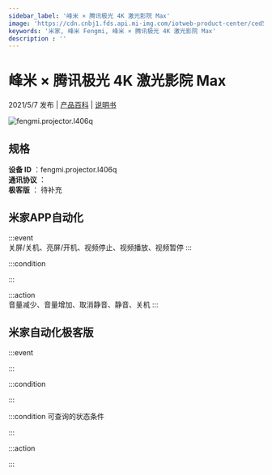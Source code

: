 ```yaml
---
sidebar_label: '峰米 × 腾讯极光 4K 激光影院 Max'
image: 'https://cdn.cnbj1.fds.api.mi-img.com/iotweb-product-center/ced5ecbccf9fcd362f4cb530c40fb151_产品拟物图.png?GalaxyAccessKeyId=AKVGLQWBOVIRQ3XLEW&Expires=9223372036854775807&Signature=K5ts8hvLllzxFnfrEMHUIaCb5fo='
keywords: '米家, 峰米 Fengmi, 峰米 × 腾讯极光 4K 激光影院 Max'
description : ''
---
```

# 峰米 × 腾讯极光 4K 激光影院 Max

2021/5/7 发布 | [产品百科](https://home.mi.com/webapp/content/baike/product/index.html?model=fengmi.projector.l406q/) | [说明书](https://home.mi.com/views/introduction.html?model=fengmi.projector.l406q&region=cn)

![fengmi.projector.l406q](https://cdn.cnbj1.fds.api.mi-img.com/iotweb-product-center/ced5ecbccf9fcd362f4cb530c40fb151_产品拟物图.png?GalaxyAccessKeyId=AKVGLQWBOVIRQ3XLEW&Expires=9223372036854775807&Signature=K5ts8hvLllzxFnfrEMHUIaCb5fo=)

## 规格  
> 
**设备 ID** ：fengmi.projector.l406q  
**通讯协议** ：  
**极客版**  ： 待补充 


## 米家APP自动化  

:::event  
关屏/关机、亮屏/开机、视频停止、视频播放、视频暂停
:::

:::condition  

:::

:::action   
音量减少、音量增加、取消静音、静音、关机
:::

## 米家自动化极客版  

:::event  

:::

:::condition  

:::

:::condition 可查询的状态条件  

:::

:::action  

:::

        
